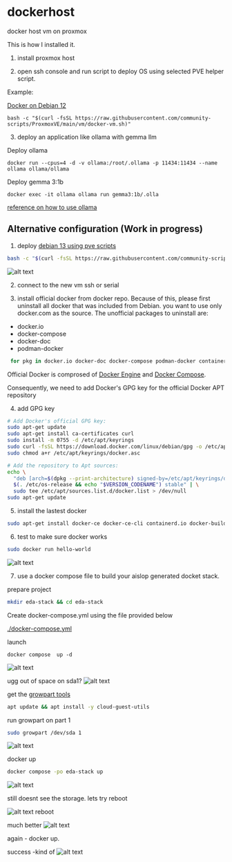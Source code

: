 # dockerhost
docker host vm on proxmox


This is how I installed it.


1. install proxmox host

2. open ssh console and run script to deploy OS using selected PVE helper script. 

Example:
 
   [ Docker on Debian 12](https://community-scripts.github.io/ProxmoxVE/scripts?id=docker-vm)

   ```
   bash -c "$(curl -fsSL https://raw.githubusercontent.com/community-scripts/ProxmoxVE/main/vm/docker-vm.sh)"
   ```


3. deploy an application like ollama with gemma llm

Deploy ollama
```
docker run --cpus=4 -d -v ollama:/root/.ollama -p 11434:11434 --name ollama ollama/ollama
```
Deploy gemma 3:1b

```
docker exec -it ollama ollama run gemma3:1b/.olla

```
   
[reference on how to use ollama](https://ollama.com/blog/ollama-is-now-available-as-an-official-docker-image)


## Alternative configuration (Work in progress)

1. deploy [debian 13 using pve scripts](https://community-scripts.github.io/ProxmoxVE/scripts?id=debian-13-vm&category=Operating+Systems)
```bash
bash -c "$(curl -fsSL https://raw.githubusercontent.com/community-scripts/ProxmoxVE/main/vm/debian-13-vm.sh)"
```
![alt text](image.png)


2.  connect to the new vm ssh or serial

3. install official docker from docker repo.
Because of this, please first uninstall all docker that was included from Debian. you want to use only docker.com as the source.
The unofficial packages to uninstall are:

* docker.io
* docker-compose
* docker-doc
* podman-docker

```bash
 for pkg in docker.io docker-doc docker-compose podman-docker containerd runc; do sudo apt-get remove $pkg; done

```

 Official Docker is comprosed of [Docker Engine](https://docs.docker.com/engine/install/debian/) and [Docker Compose](https://docs.docker.com/compose/install/linux/#install-the-plugin-manually). 


 Consequently, we need to add Docker's GPG key for the official Docker APT repository  

4. add GPG key

``` bash
# Add Docker's official GPG key:
sudo apt-get update
sudo apt-get install ca-certificates curl
sudo install -m 0755 -d /etc/apt/keyrings
sudo curl -fsSL https://download.docker.com/linux/debian/gpg -o /etc/apt/keyrings/docker.asc
sudo chmod a+r /etc/apt/keyrings/docker.asc

# Add the repository to Apt sources:
echo \
  "deb [arch=$(dpkg --print-architecture) signed-by=/etc/apt/keyrings/docker.asc] https://download.docker.com/linux/debian \
  $(. /etc/os-release && echo "$VERSION_CODENAME") stable" | \
  sudo tee /etc/apt/sources.list.d/docker.list > /dev/null
sudo apt-get update
``` 


5. install the lastest docker

```bash
sudo apt-get install docker-ce docker-ce-cli containerd.io docker-buildx-plugin docker-compose-plugin
```

6. test to make sure docker works
```bash
sudo docker run hello-world
```
![alt text](image-1.png)


7. use a docker compose file to build your aislop generated docket stack.

prepare project
```bash
mkdir eda-stack && cd eda-stack
```

Create docker-compose.yml using the file provided below 


[./docker-compose.yml](./docker-compose.yml)

launch
```
docker compose  up -d

```
![alt text](image-2.png)

ugg  out of space on sda1?
![alt text](image-3.png)


get the [growpart tools](https://packages.debian.org/sid/cloud-guest-utils) 
```bash
apt update && apt install -y cloud-guest-utils
```

run growpart on part 1
```bash
sudo growpart /dev/sda 1
```
![alt text](image-12.png)

docker up

```bash
docker compose -po eda-stack up
```
![alt text](image-13.png)

still doesnt see the storage. lets try reboot

![alt text](image-14.png)
reboot

much better
![alt text](image-15.png)

again - docker up.

success -kind of
![alt text](image-16.png)